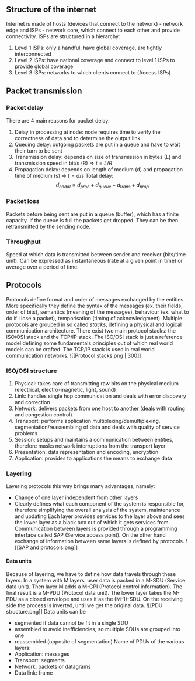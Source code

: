 ## Structure of the internet
Internet is made of hosts (devices that connect to the network) - network edge and ISPs - network core, which connect to each other and provide connectivity. ISPs are structured in a hierarchy:
1. Level 1 ISPs: only a handful, have global coverage, are tightly interconnected
2. Level 2 ISPs: have national coverage and connect to level 1 ISPs to provide global coverage
3. Level 3 ISPs: networks to which clients connect to (Access ISPs)
## Packet transmission
### Packet delay
There are 4 main reasons for packet delay:
1. Delay in processing at node: node requires time to verify the correctness of data and to determine the output link
2. Queuing delay: outgoing packets are put in a queue and have to wait their turn to be sent
3. Transmission delay: depends on size of transmission in bytes (L) and transmission speed in bit/s (R) => $t=L/R$
4. Propagation delay: depends on length of medium (d) and propagation time of medium (s) => $t=d/s$
Total delay:
$$ d_{nodal}=d_{proc}+d_{queue}+d_{trans}+d_{prop} $$
### Packet loss
Packets before being sent are put in a queue (buffer), which has a finite capacity. If the queue is full the packets get dropped. They can be then retransmitted by the sending node.
### Throughput
Speed at which data is transmitted between sender and receiver (bits/time unit). Can be expressed as instantaneous (rate at a given point in time) or average over a period of time.
## Protocols
Protocols define format and order of messages exchanged by the entities. More specifically they define the syntax of the messages (ex. their fields, order of bits), semantics (meaning of the messages), behaviour (ex. what to do if I lose a packet), temporisation (timing of acknowledgment).
Multiple protocols are grouped in so called *stacks*, defining a physical and logical communication architecture. There exist two main protocol stacks: the ISO/OSI stack and the TCP/IP stack. The ISO/OSI stack is just a reference model defining some fundamentals principles out of which real world models can be crafted. The TCP/IP stack is used in real world communication networks.
![[Protocol stacks.png | 300]]
### ISO/OSI structure
1. Physical: takes care of transmitting raw bits on the physical medium (electrical, electro-magnetic, light, sound)
2. Link: handles single hop communication and deals with error discovery and correction
3. Network: delivers packets from one host to another (deals with routing and congestion control)
4. Transport: performs application multiplexing/demultiplexing, segmentation/reassembling of data and deals with quality of service problems
5. Session: setups and maintains a communication between entities, therefore masks network interruptions from the transport layer
6. Presentation: data representation and encoding, encryption
7. Application: provides to applications the means to exchange data
### Layering
Layering protocols this way brings many advantages, namely:
- Change of one layer independent from other layers
- Clearly defines what each component of the system is responsible for, therefore simplifying the overall analysis of the system, maintenance and updating
Each layer provides services to the layer above and sees the lower layer as a black box out of which it gets services from.
Communication between layers is provided through a programming interface called SAP (Service access point). On the other hand exchange of information between same layers is defined by protocols.
![[SAP and protocols.png]]
#### Data units
Because of layering, we have to define how data travels through these layers. In a system with M layers, user data is packed in a M-SDU (Service data unit). Then layer M adds a M-CPI (Protocol control information). The final result is a M-PDU (Protocol data unit). The lower layer takes the M-PDU as a closed envelope and uses it as the (M-1)-SDU. On the receiving side the process is inverted, until we get the original data.
![[PDU structure.png]]
Data units can be
- segmented if data cannot be fit in a single SDU
- assembled to avoid inefficiencies, so multiple SDUs are grouped into one
- reassembled (opposite of segmentation)
Name of PDUs of the various layers:
- Application: messages
- Transport: segments
- Network: packets or datagrams
- Data link: frame